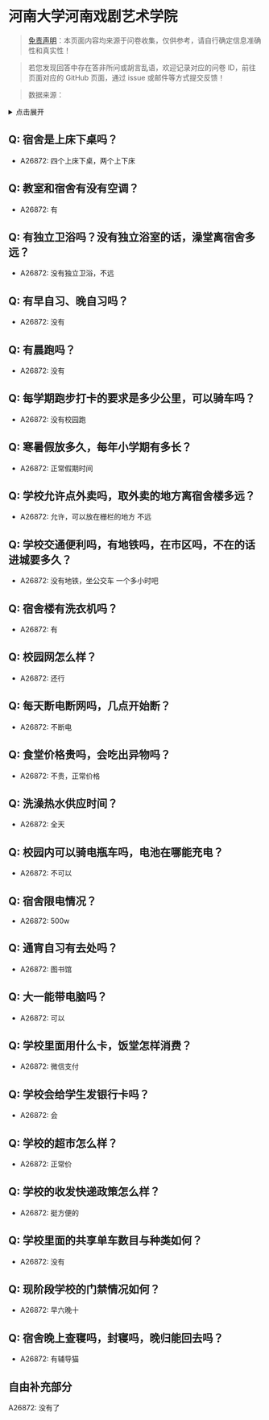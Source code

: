 # 河南大学河南戏剧艺术学院

> [免责声明](https://colleges.chat/#_3)：本页面内容均来源于问卷收集，仅供参考，请自行确定信息准确性和真实性！

> 若您发现回答中存在答非所问或胡言乱语，欢迎记录对应的问卷 ID，前往页面对应的 GitHub 页面，通过 issue 或邮件等方式提交反馈！

> 数据来源：

<details><summary>点击展开</summary>
<ul>
<li>A26872: 匿名 (2024 年 09 月)</li>
</ul>
</details>

## Q: 宿舍是上床下桌吗？

- A26872: 四个上床下桌，两个上下床

## Q: 教室和宿舍有没有空调？

- A26872: 有

## Q: 有独立卫浴吗？没有独立浴室的话，澡堂离宿舍多远？

- A26872: 没有独立卫浴，不远

## Q: 有早自习、晚自习吗？

- A26872: 没有

## Q: 有晨跑吗？

- A26872: 没有

## Q: 每学期跑步打卡的要求是多少公里，可以骑车吗？

- A26872: 没有校园跑

## Q: 寒暑假放多久，每年小学期有多长？

- A26872: 正常假期时间

## Q: 学校允许点外卖吗，取外卖的地方离宿舍楼多远？

- A26872: 允许，可以放在栅栏的地方 不远

## Q: 学校交通便利吗，有地铁吗，在市区吗，不在的话进城要多久？

- A26872: 没有地铁，坐公交车 一个多小时吧

## Q: 宿舍楼有洗衣机吗？

- A26872: 有

## Q: 校园网怎么样？

- A26872: 还行

## Q: 每天断电断网吗，几点开始断？

- A26872: 不断电

## Q: 食堂价格贵吗，会吃出异物吗？

- A26872: 不贵，正常价格

## Q: 洗澡热水供应时间？

- A26872: 全天

## Q: 校园内可以骑电瓶车吗，电池在哪能充电？

- A26872: 不可以

## Q: 宿舍限电情况？

- A26872: 500w

## Q: 通宵自习有去处吗？

- A26872: 图书馆

## Q: 大一能带电脑吗？

- A26872: 可以

## Q: 学校里面用什么卡，饭堂怎样消费？

- A26872: 微信支付

## Q: 学校会给学生发银行卡吗？

- A26872: 会

## Q: 学校的超市怎么样？

- A26872: 正常价

## Q: 学校的收发快递政策怎么样？

- A26872: 挺方便的

## Q: 学校里面的共享单车数目与种类如何？

- A26872: 没有

## Q: 现阶段学校的门禁情况如何？

- A26872: 早六晚十

## Q: 宿舍晚上查寝吗，封寝吗，晚归能回去吗？

- A26872: 有辅导猫

## 自由补充部分

A26872: 没有了